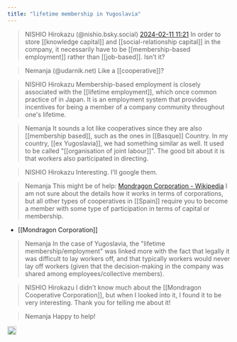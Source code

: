 ```yaml
---
title: "lifetime membership in Yugoslavia"
---
```


>  NISHIO Hirokazu (@nishio.bsky.social) [2024-02-11 11:21](https://bsky.app/profile/nishio.bsky.social/post/3kl4bdi2h632t)
>  In order to store [[knowledge capital]] and [[social-relationship capital]] in the company, it necessarily have to be [[membership-based employment]] rather than [[job-based]]. Isn’t it?

>  Nemanja (@udarnik.net)
>  Like a [[cooperative]]?

>  NISHIO Hirokazu
>  Membership-based employment is closely associated with the [[lifetime employment]], which once common practice of in Japan. It is an employment system that provides incentives for being a member of a company community throughout one's lifetime.

>  Nemanja
>  It sounds a lot like cooperatives since they are also [[membership based]], such as the ones in [[Basque]] Country. In my country, [[ex Yugoslavia]], we had something similar as well. It used to be called "[[organisation of joint labour]]". The good bit about it is that workers also participated in directing.

>  NISHIO Hirokazu
>  Interesting. I'll google them.

>  Nemanja
>  This might be of help: [Mondragon Corporation - Wikipedia](https://en.wikipedia.org/wiki/Mondragon_Corporation) I am not sure about the details how it works in terms of corporations, but all other types of cooperatives in [[Spain]] require you to become a member with some type of participation in terms of capital or membership.
- [[Mondragon Corporation]]

>  Nemanja
>  In the case of Yugoslavia, the "lifetime membership/employment" was linked more with the fact that legally it was difficult to lay workers off, and that typically workers would never lay off workers (given that the decision-making in the company was shared among employees/collective members).

> NISHIO Hirokazu
>  I didn't know much about the [[Mondragon Cooperative Corporation]], but when I looked into it, I found it to be very interesting. Thank you for telling me about it!

>  Nemanja
>  Happy to help!

<img src='https://scrapbox.io/api/pages/nishio/en/icon' alt='en.icon' height="19.5"/>
